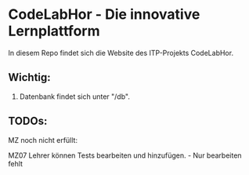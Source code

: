 # CodeLabHor - Die innovative Lernplattform

In diesem Repo findet sich die Website des ITP-Projekts CodeLabHor.

## Wichtig:

1. Datenbank findet sich unter "/db".

## TODOs:

MZ noch nicht erfüllt:

MZ07 
Lehrer können Tests bearbeiten und hinzufügen. - Nur bearbeiten fehlt